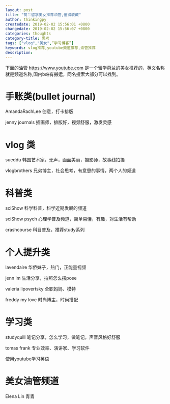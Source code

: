```yaml
---
layout: post
title: "荷兰留学美女推荐油管,值得收藏"
author: thinkingpy
createdate: 2019-02-02 15:56:01 +0800
changedate: 2019-02-02 15:56:07 +0800
categories: thoughts
category-title: 思考
tags: ["vlog","美女",“学习博客”]
keywords: vlog推荐,youtube频道推荐,油管推荐
description: 
---
```


下面的油管 <https://www.youtube.com> 是一个留学荷兰的美女推荐的，英文名称就是频道名称,国内b站有搬运，同名搜索大部分可以找到。

# 手账类(bullet journal)

AmandaRachLee
创意，打卡排版

jenny journals
插画师，排版好，视频舒服，激发灵感

# vlog 类

sueddu
韩国艺术家，无声，画面美丽，摄影师，故事线拍摄

vlogbrothers
兄弟博主，社会思考，有意思的事情，两个人的频道

# 科普类

sciShow
科学科普，科学近期发展的频道

sciShow psych
心理学普及频道，简单易懂，有趣，对生活有帮助

crashcourse
科目普及，推荐study系列

# 个人提升类

lavendaire
华侨妹子，热门，正能量视频

jenn im
生活分享，拍照怎么摆pose

valeria lipovertsky
全职妈妈、模特

freddy my love
时尚博主，时尚搭配

# 学习类

studyquill
笔记分享，怎么学习，做笔记，声音风格好舒服

tomas frank
专业效率、演讲家、学习软件

使用youtube学习英语

# 美女油管频道

Elena Lin 青青
